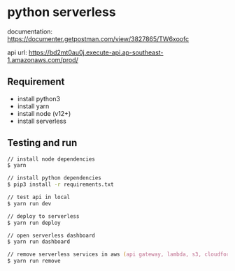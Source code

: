 # python serverless

documentation: <https://documenter.getpostman.com/view/3827865/TW6xoofc>

api url: <https://bd2mt0au0j.execute-api.ap-southeast-1.amazonaws.com/prod/>

## Requirement

- install python3
- install yarn
- install node (v12+)
- install serverless

## Testing and run

```zsh
// install node dependencies
$ yarn

// install python dependencies
$ pip3 install -r requirements.txt

// test api in local
$ yarn run dev

// deploy to serverless
$ yarn run deploy

// open serverless dashboard
$ yarn run dashboard

// remove serverless services in aws (api gateway, lambda, s3, cloudformation)
$ yarn run remove
```
